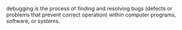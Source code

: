 debugging is the process of finding and resolving bugs (defects or problems that prevent correct operation) within computer programs, software, or systems. 
